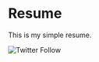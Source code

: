 # Resume
This is my simple resume.

<img alt="Twitter Follow" src="https://img.shields.io/twitter/follow/m0hd197?style=social">
